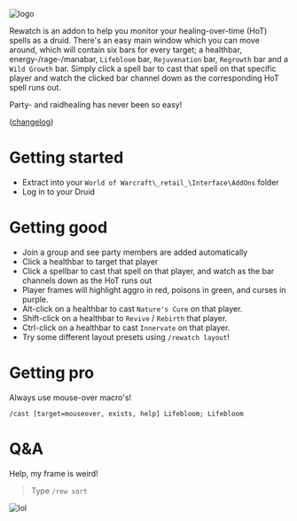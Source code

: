 ![logo](https://media.forgecdn.net/attachments/330/360/logo.png "logo")

Rewatch is an addon to help you monitor your healing-over-time (HoT) spells as a druid. There's an easy main window which you can move around, which will contain six bars for every target; a healthbar, energy-/rage-/manabar, `Lifebloom` bar, `Rejuvenation` bar, `Regrowth` bar and a `Wild Growth` bar. Simply click a spell bar to cast that spell on that specific player and watch the clicked bar channel down as the corresponding HoT spell runs out.

Party- and raidhealing has never been so easy!

([changelog](https://www.curseforge.com/wow/addons/rewatch/pages/changelog "changelog"))

# Getting started

* Extract into your `World of Warcraft\_retail_\Interface\AddOns` folder
* Log in to your Druid

# Getting good

* Join a group and see party members are added automatically
* Click a healthbar to target that player
* Click a spellbar to cast that spell on that player, and watch as the bar channels down as the HoT runs out
* Player frames will highlight aggro in red, poisons in green, and curses in purple.
* Alt-click on a healthbar to cast `Nature's Cure` on that player.
* Shift-click on a healthbar to `Revive` / `Rebirth` that player.
* Ctrl-click on a healthbar to cast `Innervate` on that player.
* Try some different layout presets using `/rewatch layout`!

# Getting **pro**

Always use mouse-over macro's!

```
/cast [target=mouseover, exists, help] Lifebloom; Lifebloom
```

# Q&A

Help, my frame is weird!

> Type `/rew sort`

![lol](https://media.forgecdn.net/attachments/330/367/lol.jpg "lol")
